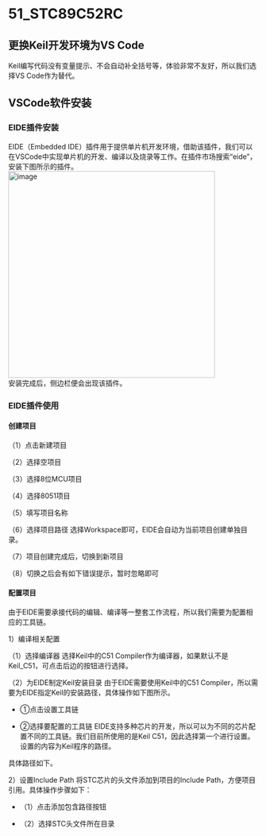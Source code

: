 # 51_STC89C52RC

## 更换Keil开发环境为VS Code
Keil编写代码没有变量提示、不会自动补全括号等，体验非常不友好，所以我们选择VS Code作为替代。

## VSCode软件安装

### EIDE插件安装
EIDE（Embedded IDE）插件用于提供单片机开发环境，借助该插件，我们可以在VSCode中实现单片机的开发、编译以及烧录等工作。在插件市场搜索“eide”，安装下图所示的插件。  
<img width="416" alt="image" src="https://github.com/user-attachments/assets/adf52070-4bf2-49be-9e6f-5f41247f63bb" />  
安装完成后，侧边栏便会出现该插件。

### EIDE插件使用
#### 创建项目
（1）点击新建项目

（2）选择空项目

（3）选择8位MCU项目

（4）选择8051项目

（5）填写项目名称

（6）选择项目路径
选择Workspace即可，EIDE会自动为当前项目创建单独目录。

（7）项目创建完成后，切换到新项目

（8）切换之后会有如下错误提示，暂时忽略即可

#### 配置项目
由于EIDE需要承接代码的编辑、编译等一整套工作流程，所以我们需要为配置相应的工具链。  

1）编译相关配置  

（1）选择编译器
选择Keil中的C51 Compiler作为编译器，如果默认不是Keil_C51，可点击后边的按钮进行选择。

（2）为EIDE制定Keil安装目录
由于EIDE需要使用Keil中的C51 Compiler，所以需要为EIDE指定Keil的安装路径，具体操作如下图所示。
- ①点击设置工具链

- ②选择要配置的工具链
EIDE支持多种芯片的开发，所以可以为不同的芯片配置不同的工具链。我们目前所使用的是Keil C51，因此选择第一个进行设置。设置的内容为Keil程序的路径。

具体路径如下。

2）设置Include Path
将STC芯片的头文件添加到项目的Include Path，方便项目引用。具体操作步骤如下：
- （1）点击添加包含路径按钮

- （2）选择STC头文件所在目录
